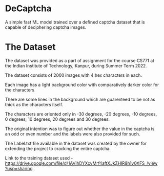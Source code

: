 # DeCaptcha
A simple fast ML model trained over a defined captcha dataset that is capable of deciphering captcha images.

# The Dataset

The dataset was provided as a part of assignment for the course CS771 at the Indian Institute of Technology, Kanpur, during Summer Term 2022.

The dataset consists of 2000 images with 4 hex characters in each.

Each image has a light background color with comparatively darker color for the characters.

There are some lines in the background which are guarenteed to be not as thick as the characters itself.

The characters are oriented only in -30 degrees, -20 degrees, -10 degrees, 0 degrees, 10 degrees, 20 degrees and 30 degrees.



The original intention was to figure out whether the value in the captcha is an odd or even number and the labels were also provided for such.

The Label.txt file available in the dataset was created by the owner for extending the project to cracking the entire captcha. 



Link to the training dataset used - https://drive.google.com/file/d/1AVihDYXcvMrf4aftXJkZHIR8h1v0XFS_/view?usp=sharing
